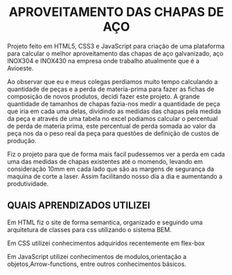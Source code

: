 # <h1 align = "center" >APROVEITAMENTO DAS CHAPAS DE AÇO</h1>
  <p>Projeto feito em HTML5, CSS3 e JavaScript para criação de uma plataforma para calcular o melhor aproveitamento das chapas de aço galvanizado, aço INOX304 e INOX430 na empresa onde trabalho atualmente que é a Avioeste.</p> 
  <p>Ao observar que eu e meus colegas perdiamos muito tempo calculando a quantidade de peças e a perda de materia-prima para fazer as fichas de composição de novos produtos, decidi fazer este projeto. A grande quantidade de tamanhos de chapas fazia-nos medir a quantidade de peça que iria em cada uma delas, dividindo as medidas das chapas pela medida da peça e através de uma tabela no excel podiamos calcular o percentual de perda de materia prima, este percentual de perda somada ao valor da peça nos da o peso real da peça para questões de definição de custos de produção.</p>
  <p>Fiz o projeto para que de forma mais facil pudessemos ver a perda em cada uma das medidas de chapas existentes até o momendo, levando em consideração 10mm em cada lado que são as margens de segurança da maquina de corte a laser. Assim facilitando nosso dia a dia e aumentando a produtividade.</p>
  
  <h2 aligh='center'>QUAIS APRENDIZADOS UTILIZEI</h2>
  <p>Em HTML fiz o site de forma semantica, organizado e seguindo uma arquitetura de classes para css utilizando o sistema BEM.</p>
  <p>Em CSS utilizei conhecimentos adquiridos recentemente em flex-box</p>
  <p>Em JavaScript utilizei conhecimentos de modulos,orientação a objetos,Arrow-functions, entre outros conhecimentos básicos.</p> 
